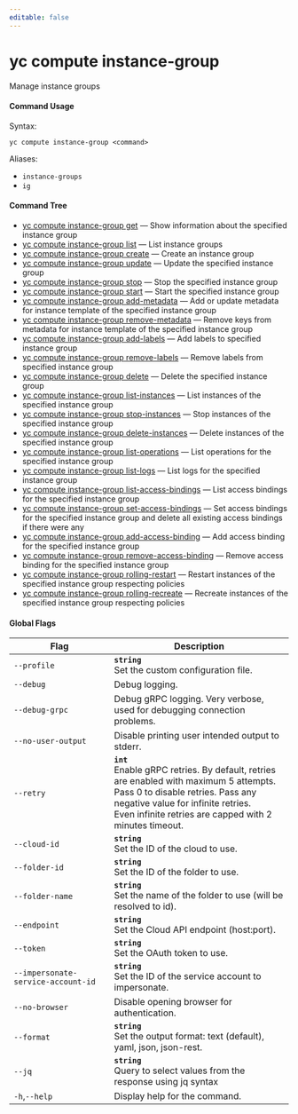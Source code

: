 ```yaml
---
editable: false
---
```


# yc compute instance-group

Manage instance groups

#### Command Usage

Syntax: 

`yc compute instance-group <command>`

Aliases: 

- `instance-groups`
- `ig`

#### Command Tree

- [yc compute instance-group get](get.md) — Show information about the specified instance group
- [yc compute instance-group list](list.md) — List instance groups
- [yc compute instance-group create](create.md) — Create an instance group
- [yc compute instance-group update](update.md) — Update the specified instance group
- [yc compute instance-group stop](stop.md) — Stop the specified instance group
- [yc compute instance-group start](start.md) — Start the specified instance group
- [yc compute instance-group add-metadata](add-metadata.md) — Add or update metadata for instance template of the specified instance group
- [yc compute instance-group remove-metadata](remove-metadata.md) — Remove keys from metadata for instance template of the specified instance group
- [yc compute instance-group add-labels](add-labels.md) — Add labels to specified instance group
- [yc compute instance-group remove-labels](remove-labels.md) — Remove labels from specified instance group
- [yc compute instance-group delete](delete.md) — Delete the specified instance group
- [yc compute instance-group list-instances](list-instances.md) — List instances of the specified instance group
- [yc compute instance-group stop-instances](stop-instances.md) — Stop instances of the specified instance group
- [yc compute instance-group delete-instances](delete-instances.md) — Delete instances of the specified instance group
- [yc compute instance-group list-operations](list-operations.md) — List operations for the specified instance group
- [yc compute instance-group list-logs](list-logs.md) — List logs for the specified instance group
- [yc compute instance-group list-access-bindings](list-access-bindings.md) — List access bindings for the specified instance group
- [yc compute instance-group set-access-bindings](set-access-bindings.md) — Set access bindings for the specified instance group and delete all existing access bindings if there were any
- [yc compute instance-group add-access-binding](add-access-binding.md) — Add access binding for the specified instance group
- [yc compute instance-group remove-access-binding](remove-access-binding.md) — Remove access binding for the specified instance group
- [yc compute instance-group rolling-restart](rolling-restart.md) — Restart instances of the specified instance group respecting policies
- [yc compute instance-group rolling-recreate](rolling-recreate.md) — Recreate instances of the specified instance group respecting policies

#### Global Flags

| Flag | Description |
|----|----|
|`--profile`|<b>`string`</b><br/>Set the custom configuration file.|
|`--debug`|Debug logging.|
|`--debug-grpc`|Debug gRPC logging. Very verbose, used for debugging connection problems.|
|`--no-user-output`|Disable printing user intended output to stderr.|
|`--retry`|<b>`int`</b><br/>Enable gRPC retries. By default, retries are enabled with maximum 5 attempts.<br/>Pass 0 to disable retries. Pass any negative value for infinite retries.<br/>Even infinite retries are capped with 2 minutes timeout.|
|`--cloud-id`|<b>`string`</b><br/>Set the ID of the cloud to use.|
|`--folder-id`|<b>`string`</b><br/>Set the ID of the folder to use.|
|`--folder-name`|<b>`string`</b><br/>Set the name of the folder to use (will be resolved to id).|
|`--endpoint`|<b>`string`</b><br/>Set the Cloud API endpoint (host:port).|
|`--token`|<b>`string`</b><br/>Set the OAuth token to use.|
|`--impersonate-service-account-id`|<b>`string`</b><br/>Set the ID of the service account to impersonate.|
|`--no-browser`|Disable opening browser for authentication.|
|`--format`|<b>`string`</b><br/>Set the output format: text (default), yaml, json, json-rest.|
|`--jq`|<b>`string`</b><br/>Query to select values from the response using jq syntax|
|`-h`,`--help`|Display help for the command.|
